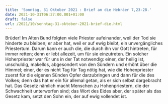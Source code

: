 ```yaml
---
title: 'Sonntag, 31 Oktober 2021 : Brief an die Hebräer 7,23-28.'
date: 2021-10-31T06:27:00.001+01:00
draft: false
url: /2021/10/sonntag-31-oktober-2021-brief-die.html
---
```


Brüder! Im Alten Bund folgten viele Priester aufeinander, weil der Tod sie hinderte zu bleiben; er aber hat, weil er auf ewig bleibt, ein unvergängliches Priestertum. Darum kann er auch die, die durch ihn vor Gott hintreten, für immer retten; denn er lebt allezeit, um für sie einzutreten. Ein solcher Hoherpriester war für uns in der Tat notwendig: einer, der heilig ist, unschuldig, makellos, abgesondert von den Sündern und erhöht über die Himmel; einer, der es nicht Tag für Tag nötig hat, wie die Hohenpriester zuerst für die eigenen Sünden Opfer darzubringen und dann für die des Volkes; denn das hat er ein für allemal getan, als er sich selbst dargebracht hat. Das Gesetz nämlich macht Menschen zu Hohenpriestern, die der Schwachheit unterworfen sind; das Wort des Eides aber, der später als das Gesetz kam, setzt den Sohn ein, der auf ewig vollendet ist.